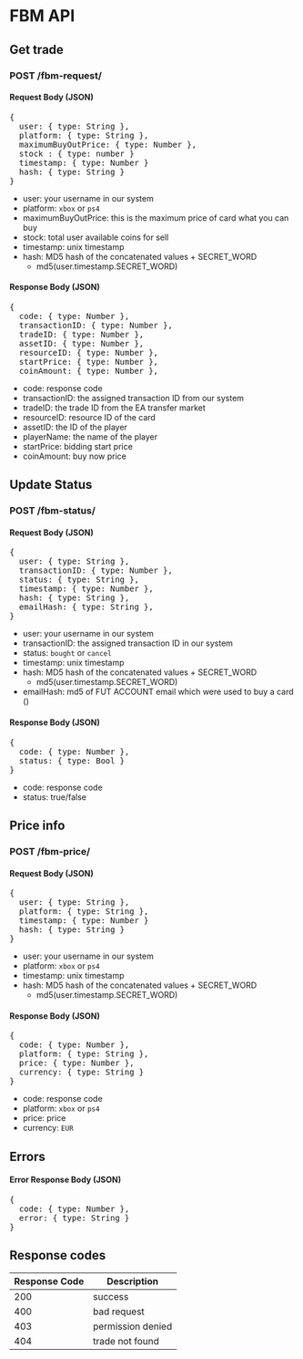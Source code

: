 # FBM API

## Get trade
### POST /fbm-request/
#### Request Body (JSON)

<pre>
{
  user: { type: String },
  platform: { type: String },
  maximumBuyOutPrice: { type: Number },
  stock : { type: number }
  timestamp: { type: Number }
  hash: { type: String }
}
</pre>
* user: your username in our system
* platform: ```xbox``` or ```ps4```
* maximumBuyOutPrice: this is the maximum price of card what you can buy 
* stock: total user available coins for sell
* timestamp: unix timestamp
* hash: MD5 hash of the concatenated values + SECRET_WORD
  * md5(user.timestamp.SECRET_WORD)




#### Response Body (JSON)
<pre>
{
  code: { type: Number },
  transactionID: { type: Number },
  tradeID: { type: Number },
  assetID: { type: Number }, 
  resourceID: { type: Number }, 
  startPrice: { type: Number },
  coinAmount: { type: Number }, 
</pre>

* code: response code
* transactionID: the assigned transaction ID from our system
* tradeID: the trade ID from the EA transfer market
* resourceID: resource ID of the card
* assetID: the ID of the player
* playerName: the name of the player  
* startPrice: bidding start price
* coinAmount: buy now price  

## Update Status
### POST /fbm-status/
#### Request Body (JSON)

<pre>
{
  user: { type: String },
  transactionID: { type: Number },
  status: { type: String }, 
  timestamp: { type: Number },
  hash: { type: String },
  emailHash: { type: String },
}
</pre>

* user: your username in our system
* transactionID: the assigned transaction ID in our system
* status: ```bought``` or ```cancel``` 
* timestamp: unix timestamp
* hash: MD5 hash of the concatenated values + SECRET_WORD
  * md5(user.timestamp.SECRET_WORD)
* emailHash: md5 of FUT ACCOUNT email which were used to buy a card () 

#### Response Body (JSON)
<pre>
{
  code: { type: Number },
  status: { type: Bool }
}
</pre>

* code: response code
* status: true/false

## Price info
### POST /fbm-price/
#### Request Body (JSON)

<pre>
{
  user: { type: String },
  platform: { type: String },
  timestamp: { type: Number }
  hash: { type: String }
}
</pre>

* user: your username in our system
* platform: ```xbox``` or  ```ps4``` 
* timestamp: unix timestamp
* hash: MD5 hash of the concatenated values + SECRET_WORD
  * md5(user.timestamp.SECRET_WORD)

#### Response Body (JSON)
<pre>
{
  code: { type: Number },
  platform: { type: String }, 
  price: { type: Number },
  currency: { type: String }
}
</pre>

* code: response code
* platform: ```xbox``` or  ```ps4``` 
* price: price
* currency: ```EUR```

## Errors
#### Error Response Body (JSON)
<pre>
{
  code: { type: Number },
  error: { type: String }
}
</pre>

## Response codes
| Response Code | Description |
| --- | --- |
| 200 | success |
| 400 | bad request |
| 403 | permission denied |
| 404 | trade not found | 

